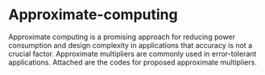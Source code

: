 # Approximate-computing
Approximate computing is a promising approach for reducing power consumption and design complexity in applications that accuracy is not a crucial factor.
Approximate multipliers are commonly used in error-tolerant applications.
Attached are the codes for proposed approximate multipliers.
